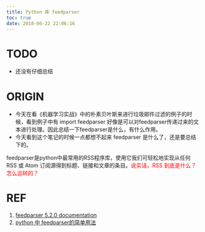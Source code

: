 ```yaml
---
title: Python 库 feedparser
toc: true
date: 2018-06-22 22:06:16
---
```

# TODO
- 还没有仔细总结


# ORIGIN
- 今天在看《机器学习实战》中的朴素贝叶斯来进行垃圾邮件过滤的例子的时候，看到例子中有 import feedparser 好像是可以对feedparser传递过来的文本进行处理。因此总结一下feedparser是什么，有什么作用。
- 今天看到这个笔记的时候一点都想不起来 feedparser 是什么了，还是要总结下的。





feedparser是python中最常用的RSS程序库，使用它我们可轻松地实现从任何 RSS 或 Atom 订阅源得到标题、链接和文章的条目。<font color=red>说实话，RSS 到底是什么？怎么运转的？</font>





# REF
  1. [feedparser 5.2.0 documentation](https://pythonhosted.org/feedparser/index.html#)
  2. [python 中 feedparser的简单用法](https://blog.csdn.net/lilong117194/article/details/77323673)
